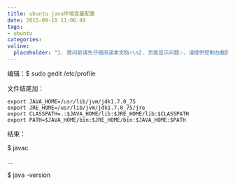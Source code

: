 ```yaml
---
title: ubuntu java环境变量配置
date: 2015-09-10 11:06:49
tags:
- ubuntu
categories:
valine:
  placeholder: "1. 提问前请先仔细阅读本文档⚡\n2. 页面显示问题💥，请提供控制台截图📸或者您的测试网址\n3. 其他任何报错💣，请提供详细描述和截图📸，祝食用愉快💪"
---
```


编辑：$ sudo gedit /etc/profile

文件结尾加：

```
export JAVA_HOME=/usr/lib/jvm/jdk1.7.0_75
export JRE_HOME=/usr/lib/jvm/jdk1.7.0_75/jre
export CLASSPATH=.:$JAVA_HOME/lib:$JRE_HOME/lib:$CLASSPATH  
export PATH=$JAVA_HOME/bin:$JRE_HOME/bin:$JAVA_HOME:$PATH
```

结束：

$ javac

...

$ java -version

